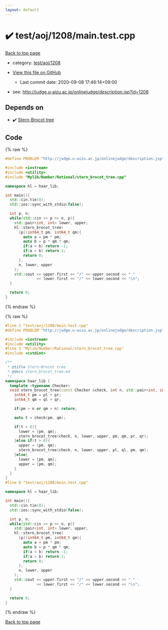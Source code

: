 ```yaml
---
layout: default
---
```


<!-- mathjax config similar to math.stackexchange -->
<script type="text/javascript" async
  src="https://cdnjs.cloudflare.com/ajax/libs/mathjax/2.7.5/MathJax.js?config=TeX-MML-AM_CHTML">
</script>
<script type="text/x-mathjax-config">
  MathJax.Hub.Config({
    TeX: { equationNumbers: { autoNumber: "AMS" }},
    tex2jax: {
      inlineMath: [ ['$','$'] ],
      processEscapes: true
    },
    "HTML-CSS": { matchFontHeight: false },
    displayAlign: "left",
    displayIndent: "2em"
  });
</script>

<script type="text/javascript" src="https://cdnjs.cloudflare.com/ajax/libs/jquery/3.4.1/jquery.min.js"></script>
<script src="https://cdn.jsdelivr.net/npm/jquery-balloon-js@1.1.2/jquery.balloon.min.js" integrity="sha256-ZEYs9VrgAeNuPvs15E39OsyOJaIkXEEt10fzxJ20+2I=" crossorigin="anonymous"></script>
<script type="text/javascript" src="../../../../assets/js/copy-button.js"></script>
<link rel="stylesheet" href="../../../../assets/css/copy-button.css" />


# :heavy_check_mark: test/aoj/1208/main.test.cpp

<a href="../../../../index.html">Back to top page</a>

* category: <a href="../../../../index.html#60cfb2a207c530b35f28147fe13d3d80">test/aoj/1208</a>
* <a href="{{ site.github.repository_url }}/blob/master/test/aoj/1208/main.test.cpp">View this file on GitHub</a>
    - Last commit date: 2020-09-08 17:46:14+09:00


* see: <a href="http://judge.u-aizu.ac.jp/onlinejudge/description.jsp?id=1208">http://judge.u-aizu.ac.jp/onlinejudge/description.jsp?id=1208</a>


## Depends on

* :heavy_check_mark: <a href="../../../../library/Mylib/Number/Rational/stern_brocot_tree.cpp.html">Stern-Brocot tree</a>


## Code

<a id="unbundled"></a>
{% raw %}
```cpp
#define PROBLEM "http://judge.u-aizu.ac.jp/onlinejudge/description.jsp?id=1208"

#include <iostream>
#include <utility>
#include "Mylib/Number/Rational/stern_brocot_tree.cpp"

namespace hl = haar_lib;

int main(){
  std::cin.tie(0);
  std::ios::sync_with_stdio(false);

  int p, n;
  while(std::cin >> p >> n, p){
    std::pair<int, int> lower, upper;
    hl::stern_brocot_tree(
      [p](int64_t pm, int64_t qm){
        auto a = pm * pm;
        auto b = p * qm * qm;
        if(a < b) return -1;
        if(a > b) return 1;
        return 0;
      },
      n, lower, upper
    );
    std::cout << upper.first << "/" << upper.second << " "
              << lower.first << "/" << lower.second << "\n";
  }

  return 0;
}

```
{% endraw %}

<a id="bundled"></a>
{% raw %}
```cpp
#line 1 "test/aoj/1208/main.test.cpp"
#define PROBLEM "http://judge.u-aizu.ac.jp/onlinejudge/description.jsp?id=1208"

#include <iostream>
#include <utility>
#line 3 "Mylib/Number/Rational/stern_brocot_tree.cpp"
#include <cstdint>

/**
 * @title Stern-Brocot tree
 * @docs stern_brocot_tree.md
 */
namespace haar_lib {
  template <typename Checker>
  void stern_brocot_tree(const Checker &check, int n, std::pair<int, int> &lower, std::pair<int, int> &upper, int64_t pl = 0, int64_t ql = 1, int64_t pr = 1, int64_t qr = 0){
    int64_t pm = pl + pr;
    int64_t qm = ql + qr;

    if(pm > n or qm > n) return;

    auto t = check(pm, qm);

    if(t < 0){
      lower = {pm, qm};
      stern_brocot_tree(check, n, lower, upper, pm, qm, pr, qr);
    }else if(t > 0){
      upper = {pm, qm};
      stern_brocot_tree(check, n, lower, upper, pl, ql, pm, qm);
    }else{
      lower = {pm, qm};
      upper = {pm, qm};
    }
  }
}
#line 6 "test/aoj/1208/main.test.cpp"

namespace hl = haar_lib;

int main(){
  std::cin.tie(0);
  std::ios::sync_with_stdio(false);

  int p, n;
  while(std::cin >> p >> n, p){
    std::pair<int, int> lower, upper;
    hl::stern_brocot_tree(
      [p](int64_t pm, int64_t qm){
        auto a = pm * pm;
        auto b = p * qm * qm;
        if(a < b) return -1;
        if(a > b) return 1;
        return 0;
      },
      n, lower, upper
    );
    std::cout << upper.first << "/" << upper.second << " "
              << lower.first << "/" << lower.second << "\n";
  }

  return 0;
}

```
{% endraw %}

<a href="../../../../index.html">Back to top page</a>

